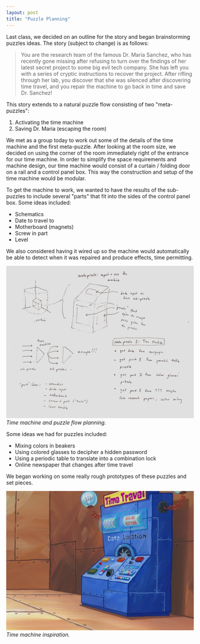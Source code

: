 ```yaml
---
layout: post
title: "Puzzle Planning"
---
```


Last class, we decided on an outline for the story and began brainstorming puzzles ideas. The story (subject to change) is as follows:

> You are the research team of the famous Dr. Maria Sanchez, who has recently gone missing after refusing to turn over the findings of her latest secret project to some big evil tech company. She has left you with a series of cryptic instructions to recover the project. After rifling through her lab, you discover that she was silenced after discovering time travel, and you repair the machine to go back in time and save Dr. Sanchez!

This story extends to a natural puzzle flow consisting of two "meta-puzzles":

1. Activating the time machine
2. Saving Dr. Maria (escaping the room)

We met as a group today to work out some of the details of the time machine and the first meta-puzzle. After looking at the room size, we decided on using the corner of the room immediately right of the entrance for our time machine. In order to simplify the space requirements and machine design, our time machine would consist of a curtain / folding door on a rail and a control panel box. This way the construction and setup of the time machine would be modular.

To get the machine to work, we wanted to have the results of the sub-puzzles to include several "parts" that fit into the sides of the control panel box. Some ideas included:

- Schematics
- Date to travel to
- Motherboard (magnets)
- Screw in part
- Level

We also considered having it wired up so the machine would automatically be able to detect when it was repaired and produce effects, time permitting.

![Time machine and puzzle flow planning.](/images/time-machine-plans.jpg)
*Time machine and puzzle flow planning.*

Some ideas we had for puzzles included:

- Mixing colors in beakers
- Using colored glasses to decipher a hidden password
- Using a periodic table to translate into a combination lock
- Online newspaper that changes after time travel

We began working on some really rough prototypes of these puzzles and set pieces.

![Time machine inspiration.](/images/time-machine-inspiration.png)
*Time machine inspiration.*
